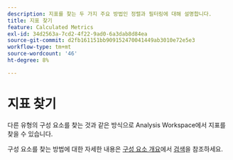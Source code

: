 ```yaml
---
description: 지표를 찾는 두 가지 주요 방법인 정렬과 필터링에 대해 설명합니다.
title: 지표 찾기
feature: Calculated Metrics
exl-id: 34d2563a-7cd2-4f22-9ad0-6a3dab8d84ea
source-git-commit: d2fb161151bb909152470041449ab3010e72e5e3
workflow-type: tm+mt
source-wordcount: '46'
ht-degree: 8%

---
```


# 지표 찾기

다른 유형의 구성 요소를 찾는 것과 같은 방식으로 Analysis Workspace에서 지표를 찾을 수 있습니다.

구성 요소를 찾는 방법에 대한 자세한 내용은 [구성 요소 개요](/help/components/overview.md)에서 [검색](/help/components/overview.md#search)을 참조하세요.
